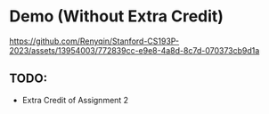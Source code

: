 # Demo (Without Extra Credit)


https://github.com/Renyqin/Stanford-CS193P-2023/assets/13954003/772839cc-e9e8-4a8d-8c7d-070373cb9d1a




## TODO: 
- Extra Credit of Assignment 2
